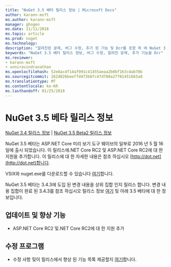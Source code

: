 ```yaml
---
title: "NuGet 3.5 베타 릴리스 정보 | Microsoft Docs"
author: karann-msft
ms.author: karann-msft
manager: ghogen
ms.date: 11/11/2016
ms.topic: article
ms.prod: nuget
ms.technology: 
description: "알려진된 문제, 버그 수정, 추가 된 기능 및 Dcr를 포함 하 여 NuGet 3.5 베타에 대 한 릴리스 정보입니다."
keywords: "NuGet 3.5 베타 릴리스 정보, 버그 수정, 알려진 문제, 추가 기능을 Dcr"
ms.reviewer:
- karann-msft
- unniravindranathan
ms.openlocfilehash: 52e8ac4f14af991c41455aeaa2b0bf163c4ab70b
ms.sourcegitcommit: 262d026beeffd4f3b6fc47d780a2f701451663a8
ms.translationtype: MT
ms.contentlocale: ko-KR
ms.lasthandoff: 01/25/2018
---
```

# <a name="nuget-35-beta-release-notes"></a>NuGet 3.5 베타 릴리스 정보

[NuGet 3.4 릴리스 정보](../release-notes/nuget-3.4.md) | [NuGet 3.5 Beta2 릴리스 정보](../release-notes/nuget-3.5-Beta2.md)

NuGet 3.5 베타는 ASP.NET Core 미리 보기 도구 웨이브의 일부로 2016 년 5 월 16 일에 출시 되었습니다. 이 릴리스에.NET Core RC2 및 ASP.NET Core RC2에 대 한 지원을 추가합니다. 이 릴리스에 대 한 자세한 내용은 참조 하십시오 [http://dot.net](http://dot.net)합니다.

VSIX와 nuget.exe를 다운로드할 수 있습니다 [여기](https://dist.nuget.org/index.html)합니다.

NuGet 3.5 베타는 3.4.3에 도입 된 변경 내용을 상위 집합 인지 릴리스 합니다. 변경 내용 집합이 완료 된 3.4.3를 참조 하십시오 릴리스 정보 [여기](https://github.com/NuGet/Home/issues?q=is%3Aissue+milestone%3A3.4.3+is%3Aclosed) 및 아래 3.5 베타에 대 한 정보입니다.

## <a name="updates-and-improvements"></a>업데이트 및 향상 기능

* ASP.NET Core RC2 및.NET Core RC2에 대 한 지원 추가

## <a name="fixes"></a>수정 프로그램

* 수정 사항 및이 릴리스에서 향상 된 기능 목록 제공할지 [여기](https://github.com/NuGet/Home/issues?q=is%3Aissue+milestone%3A%223.5+Beta%22+is%3Aclosed)합니다.